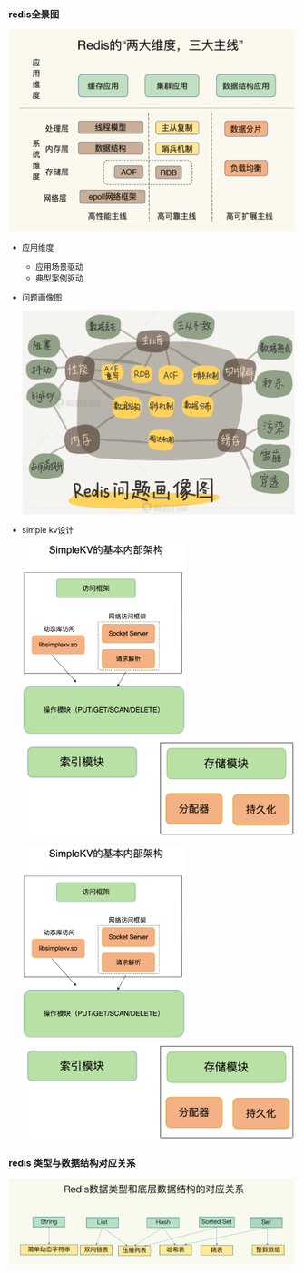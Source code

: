 ### redis全景图

<img src="assets/image-20200823122847275.png" alt="image-20200823122847275" style="zoom:50%;" />

- 应用维度

  - 应用场景驱动
  - 典型案例驱动

- 问题画像图

  <img src="assets/image-20200823123231761.png" alt="image-20200823123231761" style="zoom:50%;" />

- simple kv设计

  <img src="assets/image-20200823124913530.png" alt="image-20200823124913530" style="zoom: 33%;" />![image-20200823124936136](assets/image-20200823124936136.png)

  <img src="assets/image-20200823124913530.png" alt="image-20200823124913530" style="zoom: 33%;" />![image-20200823124936136](assets/image-20200823124936136.png)




### redis 类型与数据结构对应关系

<img src="assets/image-20200914221809451.png" alt="image-20200914221809451" style="zoom:50%;" />